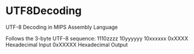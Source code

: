 # UTF8Decoding
UTF-8 Decoding in MIPS Assembly Language

Follows the 3-byte UTF-8 sequence: 1110zzzz 10yyyyyy 10xxxxxx
0xXXXX Hexadecimal Input
0xXXXXX Hexadecimal Output

